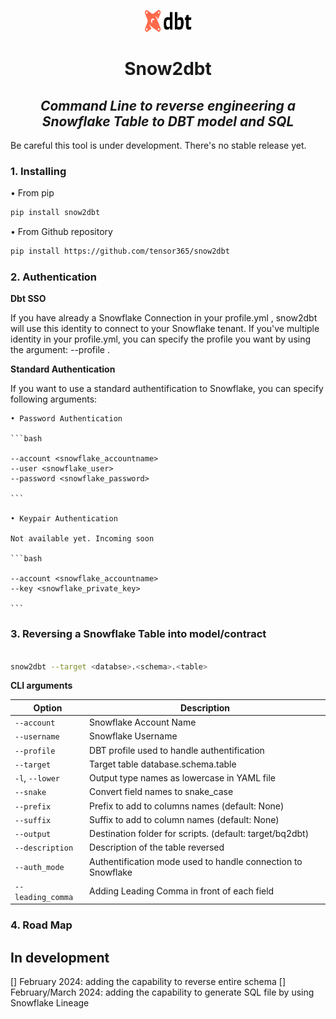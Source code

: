<p align="center" style="vertical-align:center;">
    <img src="img/dbt.png" alt="dbtIcon" width="75" height="35" margin="auto" display="block"><br>
</p>

<h1 style="text-align:center;">Snow2dbt</h1>

<h2 style="text-align:center; font-style: italic;">Command Line to reverse engineering a Snowflake Table to DBT model and SQL</h2>


Be careful this tool is under development. There's no stable release yet.

### 1. Installing 

• From pip

```bash
pip install snow2dbt

```

• From Github repository

```bash
pip install https://github.com/tensor365/snow2dbt

```
### 2. Authentication


**Dbt SSO**

If you have already a Snowflake Connection in your profile.yml , snow2dbt will use this identity to connect to your Snowflake tenant. If you've multiple identity in your profile.yml, you can specify the profile you want by using the argument: --profile . 

**Standard Authentication**

If you want to use a standard authentification to Snowflake, you can specify following arguments: 

    • Password Authentication

    ```bash 

    --account <snowflake_accountname>
    --user <snowflake_user>
    --password <snowflake_password> 

    ```

    • Keypair Authentication

    Not available yet. Incoming soon

    ```bash

    --account <snowflake_accountname>
    --key <snowflake_private_key>

    ```

### 3. Reversing a Snowflake Table into model/contract


```bash

snow2dbt --target <databse>.<schema>.<table>

```

**CLI arguments**

| Option                | Description                                                                             |
|-----------------------|-----------------------------------------------------------------------------------------|
| `--account`           | Snowflake Account Name                                                                  |
| `--username`          | Snowflake Username                                                                      |
| `--profile`           | DBT profile used to handle authentification                                             |
| `--target`            | Target table database.schema.table                                                      |
| `-l`, `--lower`       | Output type names as lowercase in YAML file                                             |
| `--snake`             | Convert field names to snake_case                                                       |
| `--prefix`            | Prefix to add to columns names (default: None)                                          |
| `--suffix`            | Suffix to add to column names (default: None)                                           |
| `--output`            | Destination folder for scripts. (default: target/bq2dbt)                                |
| `--description`       | Description of the table reversed                                                       |
| `--auth_mode`         | Authentification mode used to handle connection to Snowflake                            |
| `--leading_comma`     | Adding Leading Comma in front of each field                                             |

### 4. Road Map

## In development

[] February 2024: adding the capability to reverse entire schema
[] February/March 2024: adding the capability to generate SQL file by using Snowflake Lineage
